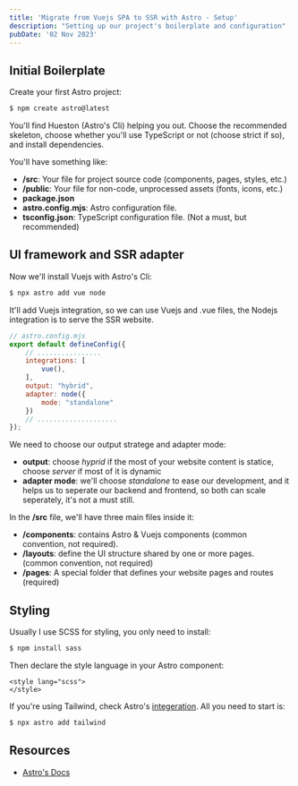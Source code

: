 ```yaml
---
title: 'Migrate from Vuejs SPA to SSR with Astro - Setup'
description: "Setting up our project's boilerplate and configuration"
pubDate: '02 Nov 2023'
---
```


## Initial Boilerplate

Create your first Astro project:

```bash
$ npm create astro@latest
```
You'll find Hueston (Astro's Cli) helping you out. Choose the recommended skeleton, choose whether you'll use TypeScript or not (choose strict if so), and install dependencies.


You'll have something like:

- **/src**: Your file for project source code (components, pages, styles, etc.)
- **/public**: Your file for non-code, unprocessed assets (fonts, icons, etc.)
- **package.json**
- **astro.config.mjs**: Astro configuration file.
- **tsconfig.json**: TypeScript configuration file. (Not a must, but recommended)

## UI framework and SSR adapter

Now we'll install Vuejs with Astro's Cli:

```bash
$ npx astro add vue node
```
It'll add Vuejs integration, so we can use Vuejs and .vue files, the Nodejs integration is to serve the SSR website.

```js
// astro.config.mjs
export default defineConfig({
    // ................
    integrations: [
        vue(),
    ],
    output: "hybrid",
    adapter: node({
        mode: "standalone"
    })
    // ....................
});
```

We need to choose our output stratege and adapter mode:
- **output**: choose *hyprid* if the most of your website content is statice, choose *server* if most of it is dynamic
- **adapter mode**: we'll choose *standalone* to ease our development, and it helps us to seperate our backend and frontend, so both can scale seperately, it's not a must still.

In the **/src** file, we'll have three main files inside it:
- **/components**: contains Astro & Vuejs components (common convention, not required).
- **/layouts**: define the UI structure shared by one or more pages. (common convention, not required)
- **/pages**: A special folder that defines your website pages and routes (required)

## Styling

Usually I use SCSS for styling, you only need to install:

```bash
$ npm install sass
```

Then declare the style language in your Astro component:

```astro
<style lang="scss">
</style>
```

If you're using Tailwind, check Astro's [integeration](https://docs.astro.build/en/guides/integrations-guide/tailwind/ "Astro docs"). All you need to start is:

```bash
$ npx astro add tailwind
```

## Resources

- [Astro's Docs](https://docs.astro.build/ 'Documentation')